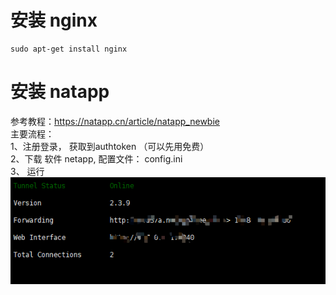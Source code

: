 # 安装 nginx

```
sudo apt-get install nginx
```

# 安装 natapp

参考教程：https://natapp.cn/article/natapp_newbie  
主要流程：   
1、注册登录， 获取到authtoken （可以先用免费）   
2、下载 软件 netapp, 配置文件： config.ini  
3、 运行
![natapp success start](./natapp.jpg)


